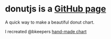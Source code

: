 donutjs is a [GitHub page](https://InPermutation.github.io/donutjs)
=======

A quick way to make a beautiful donut chart.

I recreated @bkeepers [hand-made chart](https://twitter.com/bkeepers/status/306816339195088896)
